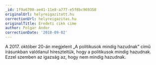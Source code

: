 ```yaml
---
_id: 1f9a6700-ae41-11e8-a777-e5f8bc969358
originalUrl: helyreigazitott.hu
correctionUrl: helyreigazitas.hu
originalTitle: Eredeti cikk cime
author: Polgar Andor
correctionDate: '2018-09-02'
---
```

A 2017. október 20-án megjelent „A politikusok mindig hazudnak” című írásunkban valótlanul híreszteltük, hogy a politikusok mindig hazudnak. Ezzel szemben az igazság az, hogy nem mindig hazudnak.
